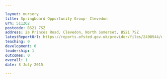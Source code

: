 ```yaml
---

layout: nursery
title: Springboard Opportunity Group- Clevedon
urn: 511262
postcode: BS21 7SZ
address: 2a Princes Road, Clevedon, North Somerset, BS21 7SZ
latestReportUrl: https://reports.ofsted.gov.uk/provider/files/2498944/urn/511262.pdf
teaching: 0
development: 0
leadership: 1
outcomes: 0
overall: 1
date: 8 July 2015

---
```


